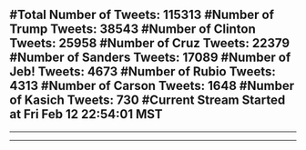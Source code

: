 #Total Number of Tweets: 115313 
#Number of Trump Tweets: 38543
#Number of Clinton Tweets: 25958
#Number of Cruz Tweets: 22379
#Number of Sanders Tweets: 17089
#Number of Jeb! Tweets: 4673
#Number of Rubio Tweets: 4313
#Number of Carson Tweets: 1648
#Number of Kasich Tweets: 730
#Current Stream Started at Fri Feb 12 22:54:01 MST
---
---
---
